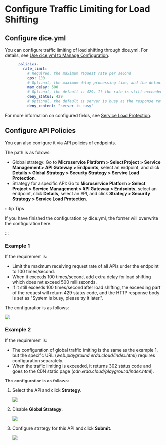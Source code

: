 # Configure Traffic Limiting for Load Shifting

## Configure dice.yml

You can configure traffic limiting of load shifting through dice.yml. For details, see [Use dice.yml to Manage Configuration](./config.md).

```yaml
      policies:
        rate_limit:
          # Required, the maximum request rate per second
          qps: 100
          # Optional, the maximum delay processing time, and the default is 500 milliseconds. It will not be rejected immediately when the rate is exceeded, and will be processed for load shifting.
          max_delay: 500
          # Optional, the default is 429. If the rate is still exceeded after delay processing, it will be rejected and the corresponding status code will be returned.
          deny_status: 429
          # Optional, the default is server is busy as the response returned when rejected
          deny_content: "server is busy"
```

For more information on configured fields, see [Service Load Protection](../../guides/apigw/policy.md#Service-Load-Protection).

## Configure API Policies

You can also configure it via API policies of endpoints.

The path is as follows:

- Global strategy: Go to **Microservice Platform > Select Project > Service Management > API Gateway > Endpoints**, select an endpoint, and click **Details > Global Strategy > Security Strategy > Service Load Protection**.
- Strategy for a specific API: Go to **Microservice Platform > Select Project > Service Management > API Gateway > Endpoints**, select an endpoint, click **Details**, select an API, and click **Strategy > Security Strategy > Service Load Protection**.

:::tip Tips

If you have finished the configuration by dice.yml, the former will overwrite the configuration here.

:::

### Example 1

If the requirement is:

- Limit the maximum receiving request rate of all APIs under the endpoint to 100 times/second.
- When it exceeds 100 times/second, add extra delay for load shifting which does not exceed 500 milliseconds.
- If it still exceeds 100 times/second after load shifting, the exceeding part of the request will return 429 status code, and the HTTP response body is set as "System is busy, please try it later.".

The configuration is as follows:

![](http://terminus-paas.oss-cn-hangzhou.aliyuncs.com/paas-doc/2022/01/20/ab304ac2-adc0-46b0-a632-31e85a09333a.png)

### Example 2

If the requirement is:

- The configuration of global traffic limiting is the same as the example 1, but the specific URL (*web.playground.erda.cloud/index.html*) requires configuration separately.
- When the traffic limiting is exceeded, it returns 302 status code and goes to the CDN static page (*cdn.erda.cloud/playground/index.html*).

The configuration is as follows:

1. Select the API and click **Strategy**.

   ![](http://terminus-paas.oss-cn-hangzhou.aliyuncs.com/paas-doc/2022/01/20/9983a8e1-c950-4504-aa11-00bdd7d8614e.png)

2. Disable **Global Strategy**.

   ![](http://terminus-paas.oss-cn-hangzhou.aliyuncs.com/paas-doc/2022/01/20/8a115939-5288-4cd8-855d-593fc7f205f1.png)

3. Configure strategy for this API and click **Submit**.

   ![](http://terminus-paas.oss-cn-hangzhou.aliyuncs.com/paas-doc/2022/01/20/4662f5db-0447-4e67-9468-1cca1cf3c2a6.png)


